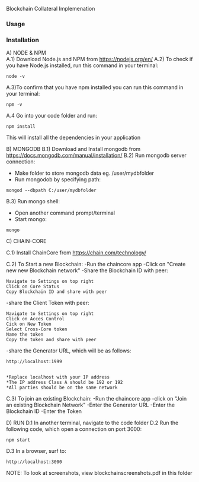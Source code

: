 Blockchain Collateral Implemenation
### Usage


### Installation

A) NODE & NPM                 
A.1) Download Node.js and NPM from https://nodejs.org/en/
A.2) To check if you have Node.js installed, run this command in your terminal:
```
node -v
```
 A.3)To confirm that you have npm installed you can run this command in your terminal:
```
npm -v
```
A.4 Go into your code folder and run:
```
npm install
```
This will install all the dependencies in your application 






B) MONGODB
B.1) Download and Install mongodb from https://docs.mongodb.com/manual/installation/
B.2) Run mongodb server connection:
  - Make folder to store mongodb data eg. /user/mydbfolder
  - Run mongodob by specifying path:
```
mongod --dbpath C:/user/mydbfolder
```
B.3) Run mongo shell:
  - Open another command prompt/terminal
  - Start mongo:
```
mongo        
```




C) CHAIN-CORE

C.1) Install ChainCore from https://chain.com/technology/

C.2) To Start a new Blockchain:
-Run the chaincore app 
-Click on "Create new new Blockchain network" 
-Share the Blockchain ID  with peer: 
```
Navigate to Settings on top right
Click on Core Status 
Copy Blockchain ID and share with peer
```

-share the Client Token with peer:
```
Navigate to Settings on top right
Click on Acces Control 
Cick on New Token
Select Cross-Core token
Name the token
Copy the token and share with peer
```

-share the Generator URL, which will be as follows:
```
http://localhost:1999


*Replace localhost with your IP address
*The IP address Class A should be 192 or 192
*All parties should be on the same network
```




C.3) To join an existing Blockchain:
-Run the chaincore app 
-click on "Join an existing Blockchain Network" 
-Enter the Generator URL
-Enter the Blockchain ID
-Enter the Token




D) RUN 
D.1 In another terminal, navigate to the code folder 
D.2 Run the following code, which open a connection on port 3000:
```
npm start
```
D.3 In a browser, surf to:
```
http://localhost:3000
```


NOTE: To look at screenshots, view blockchainscreenshots.pdf in this folder  

